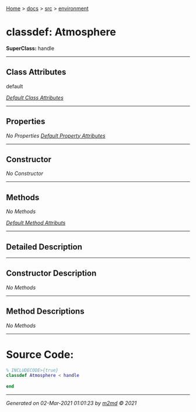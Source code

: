 [Home](../../index.md) > [docs](../../docs_index.md) > [src](../src_index.md) > [environment](environment_index.md)  

 
 # classdef: Atmosphere

**SuperClass:** handle



 ***

## Class Attributes

default

[*Default Class Attributes*](https://www.mathworks.com/help/matlab/matlab_oop/class-attributes.html)

 ***

## Properties

*No Properties*
[*Default Property Attributes*](https://www.mathworks.com/help/matlab/matlab_oop/property-attributes.html)

 ***

## Constructor

*No Constructor*

 ***

## Methods

*No Methods*

[*Default Method Attributs*](https://www.mathworks.com/help/matlab/matlab_oop/method-attributes.html)

 ***

## Detailed Description



 ***

## Constructor Description

*No Methods*

 ***

## Method Descriptions

*No Methods*

 
 *** 

# Source Code:

 ```matlab 
 % INCLUDECODE>{true}
classdef Atmosphere < handle
    
end 
 ``` 
  
 ***

*Generated on 02-Mar-2021 01:01:23 by [m2md](https://github.com/crgnam-research/m2md) © 2021*